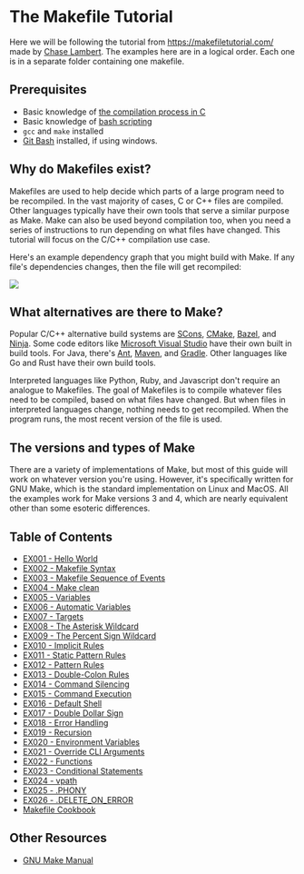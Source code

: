# The Makefile Tutorial
Here we will be following the tutorial from https://makefiletutorial.com/ made by <a href="https://github.com/theicfire">Chase Lambert</a>. The examples here are in a logical order. Each one is in a separate folder containing one makefile.

<h2 id="prerequisites">Prerequisites</h2>

- Basic knowledge of <a href="https://www.javatpoint.com/compilation-process-in-c">the compilation process in C</a>
- Basic knowledge of <a href="https://www.javatpoint.com/bash">bash scripting</a>
- `gcc` and `make` installed
- <a href="https://git-scm.com/downloads">Git Bash</a> installed, if using windows.

<h2 id="why-do-makefiles-exist">Why do Makefiles exist?</h2>
<p>Makefiles are used to help decide which parts of a large program need to be recompiled. In the vast majority of cases, C or C++ files are compiled. Other languages typically have their own tools that serve a similar purpose as Make. Make can also be used beyond compilation too, when you need a series of instructions to run depending on what files have changed. This tutorial will focus on the C/C++ compilation use case.</p>
<p>Here's an example dependency graph that you might build with Make. If any file's dependencies changes, then the file will get recompiled:</p>
<div class="center">
<img src="https://makefiletutorial.com/assets/dependency_graph.png">
</div>

<h2 id="what-alternatives-are-there-to-make">What alternatives are there to Make?</h2>
<p>Popular C/C++ alternative build systems are <a href="https://scons.org/">SCons</a>, <a href="https://cmake.org/">CMake</a>, <a href="https://bazel.build/">Bazel</a>, and <a href="https://ninja-build.org/">Ninja</a>. Some code editors like <a href="https://visualstudio.microsoft.com/">Microsoft Visual Studio</a> have their own built in build tools. For Java, there's <a href="https://ant.apache.org/">Ant</a>, <a href="https://maven.apache.org/what-is-maven.html">Maven</a>, and <a href="https://gradle.org/">Gradle</a>. Other languages like Go and Rust have their own build tools.</p>
<p>Interpreted languages like Python, Ruby, and Javascript don't require an analogue to Makefiles. The goal of Makefiles is to compile whatever files need to be compiled, based on what files have changed. But when files in interpreted languages change, nothing needs to get recompiled. When the program runs, the most recent version of the file is used.</p>
<h2 id="the-versions-and-types-of-make">The versions and types of Make</h2>
<p>There are a variety of implementations of Make, but most of this guide will work on whatever version you're using. However, it's specifically written for GNU Make, which is the standard implementation on Linux and MacOS. All the examples work for Make versions 3 and 4, which are nearly equivalent other than some esoteric differences.</p>

<h2 id="contents">Table of Contents</h2>

- <a href="https://github.com/AmrElsayyad/makefile-tutorial/tree/main/EX001%20-%20Hello%20World" id="EX001">EX001 - Hello World</a>
- <a href="https://github.com/AmrElsayyad/makefile-tutorial/tree/main/EX002%20-%20Makefile%20Syntax" id="EX002">EX002 - Makefile Syntax</a>
- <a href="https://github.com/AmrElsayyad/makefile-tutorial/tree/main/EX003%20-%20Makefile%20Sequence%20of%20Events" id="EX003">EX003 - Makefile Sequence of Events</a>
- <a href="https://github.com/AmrElsayyad/makefile-tutorial/tree/main/EX004%20-%20Make%20clean" id="EX004">EX004 - Make clean</a>
- <a href="https://github.com/AmrElsayyad/makefile-tutorial/tree/main/EX005%20-%20Variables" id="EX005">EX005 - Variables</a>
- <a href="https://github.com/AmrElsayyad/makefile-tutorial/tree/main/EX006%20-%20Automatic%20Variables" id="EX006">EX006 - Automatic Variables</a>
- <a href="https://github.com/AmrElsayyad/makefile-tutorial/tree/main/EX007%20-%20Targets" id="EX007">EX007 - Targets</a>
- <a href="https://github.com/AmrElsayyad/makefile-tutorial/tree/main/EX008%20-%20The%20Asterisk%20Wildcard" id="EX008">EX008 - The Asterisk Wildcard</a>
- <a href="https://github.com/AmrElsayyad/makefile-tutorial/tree/main/EX009%20-%20The%20Percent%20Sign%20Wildcard" id="EX009">EX009 - The Percent Sign Wildcard</a>
- <a href="https://github.com/AmrElsayyad/makefile-tutorial/tree/main/EX010%20-%20Implicit%20Rules" id="EX010">EX010 - Implicit Rules</a>
- <a href="https://github.com/AmrElsayyad/makefile-tutorial/tree/main/EX011%20-%20Static%20Pattern%20Rules" id="EX011">EX011 - Static Pattern Rules</a>
- <a href="https://github.com/AmrElsayyad/makefile-tutorial/tree/main/EX012%20-%20Pattern%20Rules" id="EX012">EX012 - Pattern Rules</a>
- <a href="https://github.com/AmrElsayyad/makefile-tutorial/tree/main/EX013%20-%20Double-Colon%20Rules" id="EX013">EX013 - Double-Colon Rules</a>
- <a href="https://github.com/AmrElsayyad/makefile-tutorial/tree/main/EX014%20-%20Command%20Silencing" id="EX014">EX014 - Command Silencing</a>
- <a href="https://github.com/AmrElsayyad/makefile-tutorial/tree/main/EX015%20-%20Command%20Execution" id="EX015">EX015 - Command Execution</a>
- <a href="https://github.com/AmrElsayyad/makefile-tutorial/tree/main/EX016%20-%20Default%20Shell" id="EX016">EX016 - Default Shell</a>
- <a href="https://github.com/AmrElsayyad/makefile-tutorial/tree/main/EX017%20-%20Double%20Dollar%20Sign" id="EX017">EX017 - Double Dollar Sign</a>
- <a href="https://github.com/AmrElsayyad/makefile-tutorial/tree/main/EX018%20-%20Error%20Handling" id="EX018">EX018 - Error Handling</a>
- <a href="https://github.com/AmrElsayyad/makefile-tutorial/tree/main/EX019%20-%20Recursion" id="EX019">EX019 - Recursion</a>
- <a href="https://github.com/AmrElsayyad/makefile-tutorial/tree/main/EX020%20-%20Environment%20Variables" id="EX020">EX020 - Environment Variables</a>
- <a href="https://github.com/AmrElsayyad/makefile-tutorial/tree/main/EX021%20-%20Override%20CLI%20Arguments" id="EX021">EX021 - Override CLI Arguments</a>
- <a href="https://github.com/AmrElsayyad/makefile-tutorial/tree/main/EX022%20-%20Functions" id="EX022">EX022 - Functions</a>
- <a href="https://github.com/AmrElsayyad/makefile-tutorial/tree/main/EX023%20-%20Conditional%20Statements" id="EX023">EX023 - Conditional Statements</a>
- <a href="https://github.com/AmrElsayyad/makefile-tutorial/tree/main/EX024%20-%20vpath" id="EX024">EX024 - vpath</a>
- <a href="https://github.com/AmrElsayyad/makefile-tutorial/tree/main/EX025%20-%20.PHONY" id="EX025">EX025 - .PHONY</a>
- <a href="https://github.com/AmrElsayyad/makefile-tutorial/tree/main/EX026%20-%20.DELETE_ON_ERROR" id="EX026">EX026 - .DELETE_ON_ERROR</a>
- <a href="https://github.com/AmrElsayyad/makefile-tutorial/tree/main/Makefile%20Cookbook" id="cookbook">Makefile Cookbook</a>

<h2 id="resources">Other Resources</h2>

- <a href="https://www.gnu.org/software/make/manual/html_node/index.html">GNU Make Manual</a>

